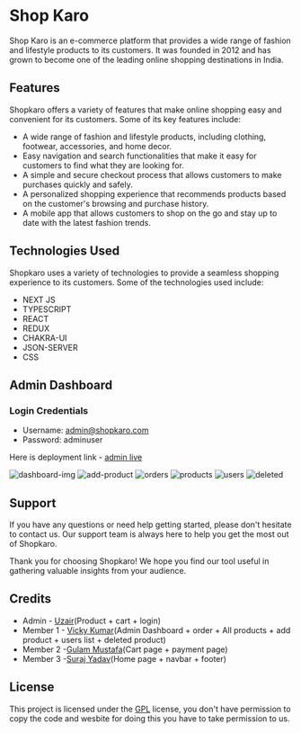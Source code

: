 # Shop Karo
Shop Karo is an e-commerce platform that provides a wide range of fashion and lifestyle products to its customers. It was founded in 2012 and has grown to become one of the leading online shopping destinations in India.

## Features
Shopkaro offers a variety of features that make online shopping easy and convenient for its customers. Some of its key features include:

- A wide range of fashion and lifestyle products, including clothing, footwear, accessories, and home decor.
- Easy navigation and search functionalities that make it easy for customers to find what they are looking for.
- A simple and secure checkout process that allows customers to make purchases quickly and safely.
- A personalized shopping experience that recommends products based on the customer's browsing and purchase history.
- A mobile app that allows customers to shop on the go and stay up to date with the latest fashion trends.

## Technologies Used
Shopkaro uses a variety of technologies to provide a seamless shopping experience to its customers. Some of the technologies used include:

- NEXT JS
- TYPESCRIPT
- REACT
- REDUX
- CHAKRA-UI
- JSON-SERVER
- CSS

 ## Admin Dashboard
 
 ### Login Credentials
 - Username: admin@shopkaro.com
 - Password: adminuser

Here is deployment link - [admin live](https://shopkaro-admin.vercel.app/dashboard)

![dashboard-img](https://user-images.githubusercontent.com/110033953/221402093-1d700000-f55c-499c-89cf-e5f30d39d838.png)
![add-product](https://user-images.githubusercontent.com/110033953/221402169-110a9792-c95c-40fe-9e4f-343881d2ea93.png)
![orders](https://user-images.githubusercontent.com/110033953/221402184-ffded6af-533f-4588-97fa-a96edd626332.png)
![products](https://user-images.githubusercontent.com/110033953/221402193-322d7af2-0928-4737-be77-9333dca67965.png)
![users](https://user-images.githubusercontent.com/110033953/221402200-635b3ba9-113a-4492-91c5-38c1b3bd3892.png)
![deleted](https://user-images.githubusercontent.com/110033953/221402206-7ae5f28d-834f-44aa-bd9f-af742af62680.png)

## Support
If you have any questions or need help getting started, please don't hesitate to contact us. Our support team is always here to help you get the most out of Shopkaro.

Thank you for choosing Shopkaro! We hope you find our tool useful in gathering valuable insights from your audience.

## Credits
- Admin - [Uzair](https://github.com/uzairshaikh123/uzairshaikh123)(Product + cart + login)
- Member 1 - [Vicky Kumar](https://github.com/vicky-masai)(Admin Dashboard + order + All products + add product + users list + deleted product)
- Member 2 -[Gulam Mustafa](https://github.com/gulam160)(Cart page + payment page)
- Member 3 -[Suraj Yadav](https://surajy001.github.io/)(Home page + navbar + footer)

## License
This project is licensed under the [GPL](https://www.gnu.org/licenses/gpl-3.0.en.html) license, you don't have permission to copy the code and wesbite for doing this you have to take permission to us.
